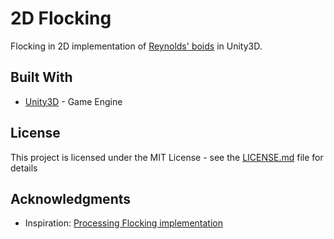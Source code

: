 # 2D Flocking

Flocking in 2D implementation of [Reynolds' boids](http://www.cs.toronto.edu/~dt/siggraph97-course/cwr87/) in Unity3D.

## Built With

* [Unity3D](https://unity3d.com/) - Game Engine

## License

This project is licensed under the MIT License - see the [LICENSE.md](LICENSE.md) file for details

## Acknowledgments

* Inspiration: [Processing Flocking implementation](https://processing.org/examples/flocking.html)
